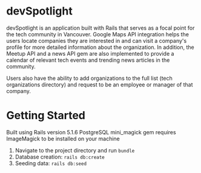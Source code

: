 # devSpotlight

devSpotlight is an application built with Rails that serves as a focal point for the tech community in Vancouver. Google Maps API integration helps the users locate companies they are interested in and can visit a company's profile for more detailed information about the organization. In addition, the Meetup API and a news API gem are also implemented to provide a calendar of relevant tech events and trending news articles in the community.

Users also have the ability to add organizations to the full list (tech organizations directory) and request to be an employee or manager of that company.

# Getting Started
Built using Rails version 5.1.6
PostgreSQL
mini_magick gem requires ImageMagick to be installed on your machine

1. Navigate to the project directory and run ```bundle```
2. Database creation: ```rails db:create```
3. Seeding data: ```rails db:seed```
